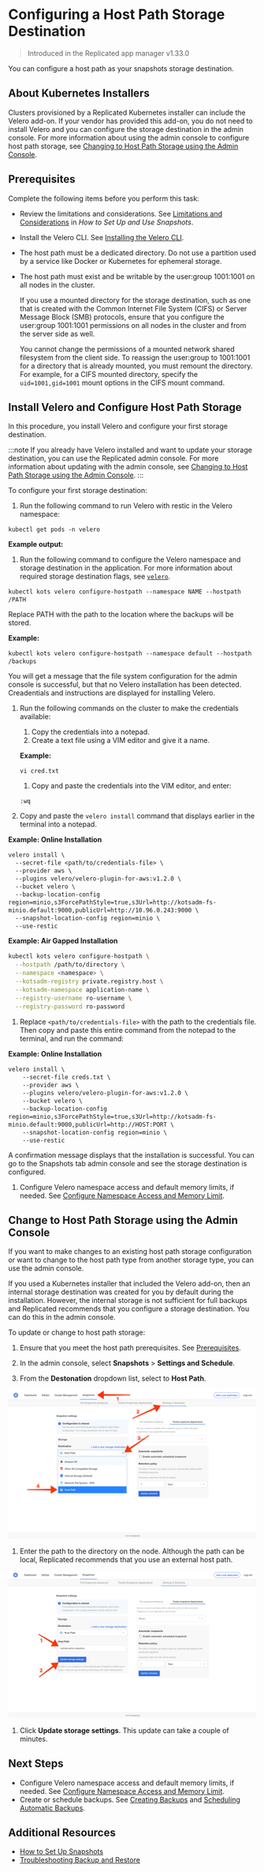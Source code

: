# Configuring a Host Path Storage Destination

> Introduced in the Replicated app manager v1.33.0

You can configure a host path as your snapshots storage destination.

## About Kubernetes Installers

Clusters provisioned by a Replicated Kubernetes installer can include the Velero add-on. If your vendor has provided this add-on, you do not need to install Velero and you can configure the storage destination in the admin console. For more information about using the admin console to configure host path storage, see [Changing to Host Path Storage using the Admin Console](changing-to-host-path-storage-using-the-admin-console).

## Prerequisites

Complete the following items before you perform this task:

* Review the limitations and considerations. See [Limitations and Considerations](snapshots-understanding#limitations-and-considerations) in _How to Set Up and Use Snapshots_.
* Install the Velero CLI. See [Installing the Velero CLI](snapshots-velero-cli-installing).
* The host path must be a dedicated directory. Do not use a partition used by a service like Docker or Kubernetes for ephemeral storage.
* The host path must exist and be writable by the user:group 1001:1001 on all nodes in the cluster.

   If you use a mounted directory for the storage destination, such as one that is created with the Common Internet File System (CIFS) or Server Message Block (SMB) protocols, ensure that you configure the user:group 1001:1001 permissions on all nodes in the cluster and from the server side as well.

   You cannot change the permissions of a mounted network shared filesystem from the client side. To reassign the user:group to 1001:1001 for a directory that is already mounted, you must remount the directory. For example, for a CIFS mounted directory, specify the `uid=1001,gid=1001` mount options in the CIFS mount command.

## Install Velero and Configure Host Path Storage

In this procedure, you install Velero and configure your first storage destination.

:::note
If you already have Velero installed and want to update your storage destination, you can use the Replicated admin console. For more information about updating with the admin console, see [Changing to Host Path Storage using the Admin Console](changing-to-host-path-storage-using-the-admin-console).
:::

To configure your first storage destination:

1. Run the following command to run Velero with restic in the Velero namespace:

  ```
  kubectl get pods -n velero
  ```

  **Example output:**


1. Run the following command to configure the Velero namespace and storage destination in the application. For more information about required storage destination flags, see [`velero`](/reference/kots-cli-velero-index).

  ```
  kubectl kots velero configure-hostpath --namespace NAME --hostpath /PATH
  ```

  Replace PATH with the path to the location where the backups will be stored.

  **Example:**

  ```
  kubectl kots velero configure-hostpath --namespace default --hostpath /backups
  ```

  You will get a message that the file system configuration for the admin console is successful, but that no Velero installation has been detected. Creadentials and instructions are displayed for installing Velero.

1. Run the following commands on the cluster to make the credentials available:

    1. Copy the credentials into a notepad.
    1. Create a text file using a VIM editor and give it a name.

      **Example:**

      ```
      vi cred.txt
      ```

    1. Copy and paste the credentials into the VIM editor, and enter:

      ```
      :wq
      ```

1. Copy and paste the `velero install` command that displays earlier in the terminal into a notepad.

  **Example: Online Installation**

  ```
  velero install \
    --secret-file <path/to/credentials-file> \
    --provider aws \
    --plugins velero/velero-plugin-for-aws:v1.2.0 \
    --bucket velero \
    --backup-location-config region=minio,s3ForcePathStyle=true,s3Url=http://kotsadm-fs-minio.default:9000,publicUrl=http://10.96.0.243:9000 \
    --snapshot-location-config region=minio \
    --use-restic
  ```
  **Example: Air Gapped Installation**

  ```bash
  kubectl kots velero configure-hostpath \
    --hostpath /path/to/directory \
    --namespace <namespace> \
    --kotsadm-registry private.registry.host \
    --kotsadm-namespace application-name \
    --registry-username ro-username \
    --registry-password ro-password
  ```

1. Replace `<path/to/credentials-file>` with the path to the credentials file. Then copy and paste this entire command from the notepad to the terminal, and run the command:

  **Example: Online Installation**

  ```
  velero install \
      --secret-file creds.txt \
      --provider aws \
      --plugins velero/velero-plugin-for-aws:v1.2.0 \
      --bucket velero \
      --backup-location-config region=minio,s3ForcePathStyle=true,s3Url=http://kotsadm-fs-minio.default:9000,publicUrl=http://HOST:PORT \
      --snapshot-location-config region=minio \
      --use-restic
  ```

  A confirmation message displays that the installation is successful. You can go to the Snapshots tab admin console and see the storage destination is configured.

1. Configure Velero namespace access and default memory limits, if needed. See [Configure Namespace Access and Memory Limit](snapshots-velero-installing-config).


## Change to Host Path Storage using the Admin Console

If you want to make changes to an existing host path storage configuration or want to change to the host path type from another storage type, you can use the admin console.

If you used a Kubernetes installer that included the Velero add-on, then an internal storage destination was created for you by default during the installation. However, the internal storage is not sufficient for full backups and Replicated recommends that you configure a storage destination. You can do this in the admin console.

To update or change to host path storage:

1. Ensure that you meet the host path prerequisites. See [Prerequisites](snapshots-configuring-hostpath#prerequisites).

1. In the admin console, select **Snapshots** > **Settings and Schedule**.

1. From the **Destonation** dropdown list, select to **Host Path**.

  ![Snapshot Destination Dropdown Host Path](/images/snapshot-destination-dropdown-hostpath.png)

1. Enter the path to the directory on the node. Although the path can be local, Replicated recommends that you use an external host path.

  ![Snapshot Destination Host Path Fields](/images/snapshot-destination-hostpath-field.png)

1. Click **Update storage settings**. This update can take a couple of minutes.


## Next Steps

- Configure Velero namespace access and default memory limits, if needed. See [Configure Namespace Access and Memory Limit](snapshots-velero-installing-config).
- Create or schedule backups. See [Creating Backups](snapshots-creating) and [Scheduling Automatic Backups](snapshots-scheduling).

## Additional Resources

* [How to Set Up Snapshots](snapshots-understanding)
* [Troubleshooting Backup and Restore](snapshots-troubleshooting-backup-restore)
